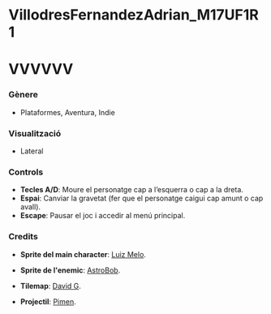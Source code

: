 # VillodresFernandezAdrian_M17UF1R1
# VVVVVV


### Gènere
- Plataformes, Aventura, Indie

### Visualització
- Lateral

### Controls
- **Tecles A/D**: Moure el personatge cap a l’esquerra o cap a la dreta.
- **Espai**: Canviar la gravetat (fer que el personatge caigui cap amunt o cap avall).
- **Escape**: Pausar el joc i accedir al menú principal.

### Credits
 - **Sprite del main character**:  [Luiz Melo](https://luizmelo.itch.io/wizard-pack).

  - **Sprite de l'enemic**:  [AstroBob](https://astrobob.itch.io/animated-pixel-art-skeleton).

  - **Tilemap**: [David G](https://incolgames.itch.io/dungeon-platformer-tile-set-pixel-art).

  - **Projectil**: [Pimen](https://pimen.itch.io/ice-spell-effect-01).



